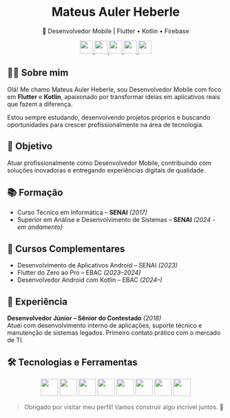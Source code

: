 <h1 align="center">Mateus Auler Heberle</h1>
<p align="center">🚀 Desenvolvedor Mobile | Flutter • Kotlin • Firebase</p>

<p align="center">
  <a href="https://wa.me/5549999502127">
    <img src="https://img.icons8.com/ios-filled/50/4CAF50/whatsapp.png" width="30"/>
  </a>
  <a href="mailto:mateusauler2@gmail.com">
    <img src="https://img.icons8.com/color/48/000000/gmail--v1.png" width="30"/>
  </a>
  <a href="https://github.com/mateusheberle">
    <img src="https://img.icons8.com/ios-glyphs/50/000000/github.png" width="30"/>
  </a>
  <a href="https://www.linkedin.com/in/mateus-auler/">
    <img src="https://img.icons8.com/ios-filled/50/0077B5/linkedin.png" width="30"/>
  </a>
  <a href="https://dribbble.com/MateusAuler">
    <img src="https://img.icons8.com/ios-filled/50/EA4C89/dribbble.png" width="30"/>
  </a>
</p>

## 👨‍💻 Sobre mim

Olá! Me chamo Mateus Auler Heberle, sou Desenvolvedor Mobile com foco em **Flutter** e **Kotlin**, apaixonado por transformar ideias em aplicativos reais que fazem a diferença.

Estou sempre estudando, desenvolvendo projetos próprios e buscando oportunidades para crescer profissionalmente na área de tecnologia.


## 🎯 Objetivo

Atuar profissionalmente como Desenvolvedor Mobile, contribuindo com soluções inovadoras e entregando experiências digitais de qualidade.


## 📚 Formação

- Curso Técnico em Informática – **SENAI** *(2017)*
- Superior em Análise e Desenvolvimento de Sistemas – **SENAI** *(2024 - em andamento)*


## 🧠 Cursos Complementares

- Desenvolvimento de Aplicativos Android – SENAI *(2023)*
- Flutter do Zero ao Pro – EBAC *(2023–2024)*
- Desenvolvedor Android com Kotlin – EBAC *(2024–)*


## 💼 Experiência

**Desenvolvedor Júnior – Sênior do Contestado** *(2018)*  
Atuei com desenvolvimento interno de aplicações, suporte técnico e manutenção de sistemas legados. Primeiro contato prático com o mercado de TI.

## 🛠️ Tecnologias e Ferramentas

<p align="center">
  <img src="https://cdn.jsdelivr.net/gh/devicons/devicon/icons/flutter/flutter-original.svg" width="40" />
  <img src="https://cdn.jsdelivr.net/gh/devicons/devicon/icons/dart/dart-original.svg" width="40" />
  <img src="https://cdn.jsdelivr.net/gh/devicons/devicon/icons/kotlin/kotlin-original.svg" width="40" />
  <img src="https://cdn.jsdelivr.net/gh/devicons/devicon/icons/android/android-plain.svg" width="40" />
  <img src="https://cdn.jsdelivr.net/gh/devicons/devicon/icons/androidstudio/androidstudio-original.svg" width="40" />
  <img src="https://cdn.jsdelivr.net/gh/devicons/devicon/icons/firebase/firebase-plain.svg" width="40" />
  <img src="https://cdn.jsdelivr.net/gh/devicons/devicon/icons/git/git-original.svg" width="40" />
  <img src="https://cdn.jsdelivr.net/gh/devicons/devicon/icons/github/github-original.svg" width="40" />
</p>


> Obrigado por visitar meu perfil! Vamos construir algo incrível juntos. 🚀
